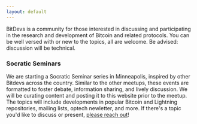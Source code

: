 ```yaml
---
layout: default
---
```


BitDevs is a community for those interested in discussing and participating in
the research and development of Bitcoin and related protocols. You can be well
versed with or new to the topics, all are welcome. Be advised: discussion will
be technical.

### Socratic Seminars

We are starting a Socratic Seminar series in Minneapolis, inspired by other Bitdevs
across the country. Similar to the other meetups, these events are formatted to foster
debate, information sharing, and lively discussion. We will be curating content and
posting it to this website prior to the meetup. The topics will include developments
in popular Bitcoin and Lightning repositories, mailing lists, optech newletter,
and more. If there's a topic you'd like to discuss or present, [please reach out](https://twitter.com/m1sterc001guy)!
